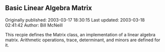 ## Basic Linear Algebra Matrix 
Originally published: 2003-03-17 18:30:15 
Last updated: 2003-03-18 02:41:42 
Author: Bill McNeill 
 
This recpie defines the Matrix class, an implementation of a linear algebra matrix.  Arithmetic operations, trace, determinant, and minors are defined for it.